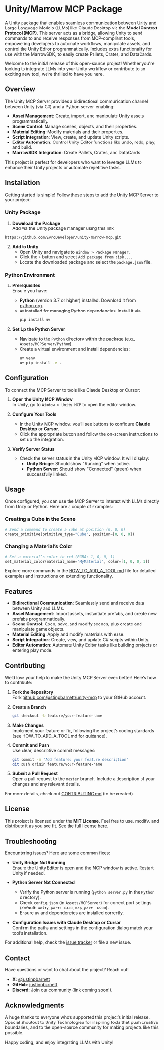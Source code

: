 # Unity/Marrow MCP Package

A Unity package that enables seamless communication between Unity and Large Language Models (LLMs) like Claude Desktop via the **Model Context Protocol (MCP)**. This server acts as a bridge, allowing Unity to send commands to and receive responses from MCP-compliant tools, empowering developers to automate workflows, manipulate assets, and control the Unity Editor programmatically. Includes extra functionality for use with the MarrowSDK, to easily create Pallets, Crates, and DataCards.

Welcome to the initial release of this open-source project! Whether you're looking to integrate LLMs into your Unity workflow or contribute to an exciting new tool, we’re thrilled to have you here.

## Overview

The Unity MCP Server provides a bidirectional communication channel between Unity (via C#) and a Python server, enabling:

- **Asset Management**: Create, import, and manipulate Unity assets programmatically.
- **Scene Control**: Manage scenes, objects, and their properties.
- **Material Editing**: Modify materials and their properties.
- **Script Integration**: View, create, and update Unity scripts.
- **Editor Automation**: Control Unity Editor functions like undo, redo, play, and build.
- **MarrowSDK Integration**: Create Pallets, Crates, and DataCards

This project is perfect for developers who want to leverage LLMs to enhance their Unity projects or automate repetitive tasks.

## Installation

Getting started is simple! Follow these steps to add the Unity MCP Server to your project:

### Unity Package

1. **Download the Package**  
   Add via the Unity package manager using this link
  ```text
  https://github.com/EvroDeveloper/unity-marrow-mcp.git
  ```

2. **Add to Unity**  
   - Open Unity and navigate to `Window > Package Manager`.
   - Click the `+` button and select `Add package from disk...`.
   - Locate the downloaded package and select the `package.json` file.

### Python Environment

1. **Prerequisites**  
   Ensure you have:
   - **Python** (version 3.7 or higher) installed. Download it from [python.org](https://www.python.org/downloads/).
   - **`uv`** installed for managing Python dependencies. Install it via:
     ```bash
     pip install uv
     ```

2. **Set Up the Python Server**  
   - Navigate to the `Python` directory within the package (e.g., `Assets/MCPServer/Python`).
   - Create a virtual environment and install dependencies:
     ```bash
     uv venv
     uv pip install -e .
     ```

## Configuration

To connect the MCP Server to tools like Claude Desktop or Cursor:

1. **Open the Unity MCP Window**  
   In Unity, go to `Window > Unity MCP` to open the editor window.

2. **Configure Your Tools**  
   - In the Unity MCP window, you’ll see buttons to configure **Claude Desktop** or **Cursor**.
   - Click the appropriate button and follow the on-screen instructions to set up the integration.

3. **Verify Server Status**  
   - Check the server status in the Unity MCP window. It will display:
     - **Unity Bridge**: Should show "Running" when active.
     - **Python Server**: Should show "Connected" (green) when successfully linked.

## Usage

Once configured, you can use the MCP Server to interact with LLMs directly from Unity or Python. Here are a couple of examples:

### Creating a Cube in the Scene

```python
# Send a command to create a cube at position (0, 0, 0)
create_primitive(primitive_type="Cube", position=[0, 0, 0])
```

### Changing a Material’s Color

```python
# Set a material’s color to red (RGBA: 1, 0, 0, 1)
set_material_color(material_name="MyMaterial", color=[1, 0, 0, 1])
```

Explore more commands in the [HOW_TO_ADD_A_TOOL.md](HOW_TO_ADD_A_TOOL.md) file for detailed examples and instructions on extending functionality.

## Features

- **Bidirectional Communication**: Seamlessly send and receive data between Unity and LLMs.
- **Asset Management**: Import assets, instantiate prefabs, and create new prefabs programmatically.
- **Scene Control**: Open, save, and modify scenes, plus create and manipulate game objects.
- **Material Editing**: Apply and modify materials with ease.
- **Script Integration**: Create, view, and update C# scripts within Unity.
- **Editor Automation**: Automate Unity Editor tasks like building projects or entering play mode.

## Contributing

We’d love your help to make the Unity MCP Server even better! Here’s how to contribute:

1. **Fork the Repository**  
   Fork [github.com/justinpbarnett/unity-mcp](https://github.com/justinpbarnett/unity-mcp) to your GitHub account.

2. **Create a Branch**  
   ```bash
   git checkout -b feature/your-feature-name
   ```

3. **Make Changes**  
   Implement your feature or fix, following the project’s coding standards (see [HOW_TO_ADD_A_TOOL.md](HOW_TO_ADD_A_TOOL.md) for guidance).

4. **Commit and Push**  
   Use clear, descriptive commit messages:
   ```bash
   git commit -m "Add feature: your feature description"
   git push origin feature/your-feature-name
   ```

5. **Submit a Pull Request**  
   Open a pull request to the `master` branch. Include a description of your changes and any relevant details.

For more details, check out [CONTRIBUTING.md](CONTRIBUTING.md) (to be created).

## License

This project is licensed under the **MIT License**. Feel free to use, modify, and distribute it as you see fit. See the full license [here](https://github.com/justinpbarnett/unity-mcp/blob/master/LICENSE).
## Troubleshooting

Encountering issues? Here are some common fixes:

- **Unity Bridge Not Running**  
  Ensure the Unity Editor is open and the MCP window is active. Restart Unity if needed.

- **Python Server Not Connected**  
  - Verify the Python server is running (`python server.py` in the `Python` directory).
  - Check `config.json` (in `Assets/MCPServer`) for correct port settings (default: `unity_port: 6400`, `mcp_port: 6500`).
  - Ensure `uv` and dependencies are installed correctly.

- **Configuration Issues with Claude Desktop or Cursor**  
  Confirm the paths and settings in the configuration dialog match your tool’s installation.

For additional help, check the [issue tracker](https://github.com/justinpbarnett/unity-mcp/issues) or file a new issue.

## Contact

Have questions or want to chat about the project? Reach out!

- **X**: [@justinpbarnett](https://x.com/justinpbarnett)
- **GitHub**: [justinpbarnett](https://github.com/justinpbarnett)  
- **Discord**: Join our community (link coming soon!).

## Acknowledgments

A huge thanks to everyone who’s supported this project’s initial release. Special shoutout to Unity Technologies for inspiring tools that push creative boundaries, and to the open-source community for making projects like this possible.

Happy coding, and enjoy integrating LLMs with Unity!
